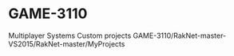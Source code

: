 # GAME-3110
Multiplayer Systems
Custom projects GAME-3110/RakNet-master-VS2015/RakNet-master/MyProjects
